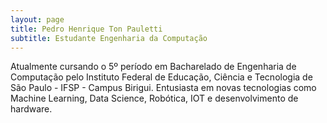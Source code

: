 ```yaml
---
layout: page
title: Pedro Henrique Ton Pauletti
subtitle: Estudante Engenharia da Computação
---
```


Atualmente cursando o 5º período em Bacharelado de Engenharia de Computação pelo Instituto Federal de Educação,
Ciência e Tecnologia de São Paulo - IFSP - Campus Birigui. Entusiasta em novas tecnologias como Machine Learning,
Data Science, Robótica, IOT e desenvolvimento de hardware.


